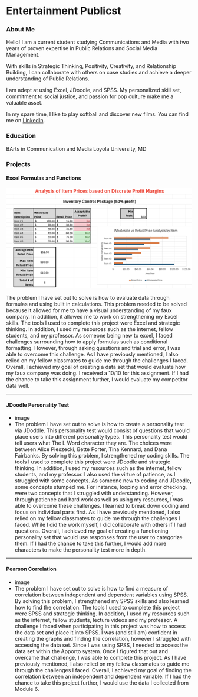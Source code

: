 # Entertainment Publicst

### About Me
Hello! I am a current student studying Communications and Media with two years of proven expertise in Public Relations and Social Media Management. 

With skills in Strategic Thinking, Positivity, Creativity, and Relationship Building, I can collaborate with others on case studies and achieve a deeper understanding of Public Relations. 

I am adept at using Excel, JDoodle, and SPSS. My personalized skill set, commitment to social justice, and passion for pop culture make me a valuable asset.  

In my spare time, I like to play softball and discover new films. You can find me on [LinkedIn](https://www.linkedin.com/in/katharine-pierlott​​).
 

### Education 
BArts in Communication and Media
Loyola University, MD

### Projects

#### Excel Formulas and Functions
 ![Alt text](images1/analysisofitem.png)

 The problem I have set out to solve is how to evaluate data through formulas and using built in calculations. This problem needed to be solved because it allowed for me to have a visual understanding of my faux company. In addition, it allowed me to work on strengthening my Excel skills. The tools I used to complete this project were Excel and strategic thinking. In addition, I used my resources such as the internet, fellow students, and my professor. As someone being new to excel, I faced challenges surrounding how to apply formulas such as conditional formatting. However, through asking questions and trial and error, I was able to overcome this challenge. As I have previously mentioned, I also relied on my fellow classmates to guide me through the challenges I faced. Overall, I achieved my goal of creating a data set that would evaluate how my faux company was doing. I received a 10/10 for this assignment. If I had the chance to take this assignment further, I would evaluate my competitor data well. 

***
#### JDoodle Personality Test
 - image
 - The problem I have set out to solve is how to create a personality test via JDoddle. This personality test would consist of questions that would place users into different personality types. This personality test would tell users what The L Word character they are. The choices were between Alice Pieszecki, Bette Porter, Tina Kennard, and Dana Fairbanks. By solving this problem, I strengthened my coding skills. The tools I used to complete this project were JDoodle and strategic thinking. In addition, I used my resources such as the internet, fellow students, and my professor. I also used the virtue of patience, as I struggled with some concepts. As someone new to coding and JDoodle, some concepts stumped me. For instance, looping and error checking, were two concepts that I struggled with understanding. However, through patience and hard work as well as using my resources, I was able to overcome these challenges. I learned to break down coding and focus on individual parts first. As I have previously mentioned, I also relied on my fellow classmates to guide me through the challenges I faced. While I did the work myself, I did collaborate with others if I had questions. Overall, I achieved my goal of creating a functioning personality set that would use responses from the user to categorize them. If I had the chance to take this further, I would add more characters to make the personality test more in depth.

***
#### Pearson Correlation
 - image
 - The problem I have set out to solve is how to find a measure of correlation between independent and dependent variables using SPSS. By solving this problem, I strengthened my SPSS skills and also learned how to find the correlation. The tools I used to complete this project were SPSS and strategic thinking. In addition, I used my resources such as the internet, fellow students, lecture videos and my professor. A challenge I faced when participating in this project was how to access the data set and place it into SPSS. I was (and still am) confident in creating the graphs and finding the correlation, however I struggled with accessing the data set. Since I was using SPSS, I needed to access the data set within the Apporto system. Once I figured that out and overcame that challenge, I was able to complete this project. As I have previously mentioned, I also relied on my fellow classmates to guide me through the challenges I faced. Overall, I achieved my goal of finding the correlation between an independent and dependent variable. If I had the chance to take this project further, I would use the data I collected from Module 6. 
